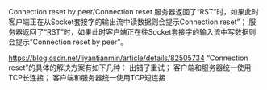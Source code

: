 

Connection reset by peer/Connection reset
服务器返回了“RST”时，如果此时客户端正在从Socket套接字的输出流中读数据则会提示Connection reset”；
服务器返回了“RST”时，如果此时客户端正在往Socket套接字的输入流中写数据则会提示“Connection reset by peer”。

https://blog.csdn.net/liyantianmin/article/details/82505734
“Connection reset”的具体的解决方案有如下几种：
出错了重试；
客户端和服务器统一使用TCP长连接；
客户端和服务器统一使用TCP短连接